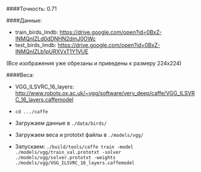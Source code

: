 ####Точность: 0.71

####Данные:

* train_birds_lmdb: https://drive.google.com/open?id=0BxZ-INMQnIZLd0dDNHN2dmJ0OWc
* test_birds_lmdb: https://drive.google.com/open?id=0BxZ-INMQnIZLb1pURXVxT1Y1VUE

(Все изображения уже обрезаны и приведены к размеру 224х224)

####Веса:

* VGG_ILSVRC_16_layers: http://www.robots.ox.ac.uk/~vgg/software/very_deep/caffe/VGG_ILSVRC_16_layers.caffemodel


* ```cd .../caffe```

* Загружаем данные в ```./data/birds/```

* Загружаем веса и prototxt файлы в ```./models/vgg/```

* Запускаем:  ```./build/tools/caffe train -model ./models/vgg/train_val.prototxt -solver ./models/vgg/solver.prototxt -weights ./models/vgg/VGG_ILSVRC_16_layers.caffemodel```
